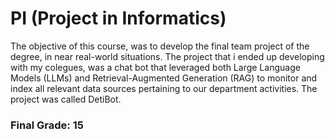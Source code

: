 # PI (Project in Informatics)
The objective of this course, was to develop the final team project of the degree, in near real-world situations.
The project that i ended up developing with my colegues, was a chat bot that leveraged both Large Language Models (LLMs) and
Retrieval-Augmented Generation (RAG) to monitor and index all relevant data sources pertaining to our department activities.
The project was called DetiBot.
### Final Grade: 15
